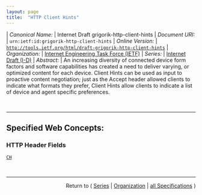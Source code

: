 ```yaml
---
layout: page
title:  "HTTP Client Hints"
---
```


| *Canonical Name:* | Internet Draft grigorik-http-client-hints
| *Document URI:* | `urn:ietf:id:grigorik-http-client-hints`
| *Online Version:* | [`http://tools.ietf.org/html/draft-grigorik-http-client-hints`](http://tools.ietf.org/html/draft-grigorik-http-client-hints)
| *Organization:* | [Internet Engineering Task Force (IETF)](..  "List of specification series by this organization")
| *Series:* | [Internet Draft (I-D)](.  "List of specifications in this series")
| *Abstract:* | An increasing diversity of connected device form factors and software capabilities has created a need to deliver varying, or optimized content for each device. Client Hints can be used as input to proactive content negotiation; just as the Accept header allowed clients to indicate what formats they prefer, Client Hints allow clients to indicate a list of device and agent specific preferences.

<br/>
<hr/>

## Specified Web Concepts:

### HTTP Header Fields

[`CH`](/concepts/http-header/CH "The &#34;CH&#34; request header field describes an example list of client preferences that the server can use to adapt and optimize the resource to satisfy a given request. The CH field-value is a comma-delimited list of header fields, and the field-name values are case insensitive.")



<br/>
<hr/>

<p style="text-align: right">Return to ( <a href="./">Series</a> | <a href="../">Organization</a> | <a href="../../">all Specifications</a> )</p>
